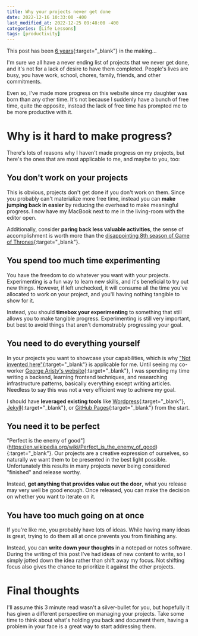 ```yaml
---
title: Why your projects never get done
date: 2022-12-16 10:33:00 -400
last_modified_at: 2022-12-25 09:48:00 -400
categories: [Life Lessons]
tags: [productivity]
---
```


This post has been [6 years](https://github.com/MatthewLymer/lymersite/commit/2278c4ac7dcdd94ee4510b7e3112c7bc7aafe41d){:target="_blank"} in the making...

I'm sure we all have a never ending list of projects that we never get done, and it's not for a lack of desire to have them completed.  People's lives are busy, you have work, school, chores, family, friends, and other commitments.

Even so, I've made more progress on this website since my daughter was born than any other time.  It's not because I suddenly have a bunch of free time, quite the opposite, instead the lack of free time has prompted me to be more productive with it.


# Why is it hard to make progress?
There's lots of reasons why I haven't made progress on my projects, but here's the ones that are most applicable to me, and maybe to you, too:


## You don't work on your projects
This is obvious, projects don't get done if you don't work on them.  Since you probably can't materialize more free time, instead you can **make jumping back in easier** by reducing the overhead to make meaningful progress.  I now have my MacBook next to me in the living-room with the editor open.  

Additionally, consider **paring back less valuable activities**, the sense of accomplishment is worth more than the [disappointing 8th season of Game of Thrones](https://www.rottentomatoes.com/tv/game_of_thrones/s08){:target="_blank"}.


## You spend too much time experimenting
You have the freedom to do whatever you want with your projects.  Experimenting is a fun way to learn new skills, and it's beneficial to try out new things.  However, if left unchecked, it will consume all the time you've allocated to work on your project, and you'll having nothing tangible to show for it.  

Instead, you should **timebox your experimenting** to something that still allows you to make tangible progress.  Experimenting is still very important, but best to avoid things that aren't demonstrably progressing your goal.


## You need to do everything yourself
In your projects you want to showcase your capabilities, which is why ["Not invented here"](https://en.wikipedia.org/wiki/Not_invented_here){:target="_blank"} is applicable for me.  Until seeing my co-worker [George Aristy's website](https://llorllale.github.io/){:target="_blank"}, I was spending my time writing a backend, learning frontend techniques, and researching infrastructure patterns, basically everything except writing articles.  Needless to say this was not a very efficient way to achieve my goal.

I should have **leveraged existing tools** like [Wordpress](https://wordpress.com){:target="_blank"}, [Jekyll](https://jekyllrb.com/){:target="_blank"}, or [GitHub Pages](https://pages.github.com/){:target="_blank"} from the start.


## You need it to be perfect
"Perfect is the enemy of good"](https://en.wikipedia.org/wiki/Perfect_is_the_enemy_of_good){:target="_blank"}.  Our projects are a creative expression of ourselves, so naturally we want them to be presented in the best light possible.  Unfortunately this results in many projects never being considered "finished" and release worthy.  

Instead, **get anything that provides value out the door**, what you release may very well be good enough.  Once released, you can make the decision on whether you want to iterate on it.


## You have too much going on at once
If you're like me, you probably have lots of ideas.  While having many ideas is great, trying to do them all at once prevents you from finishing any.

Instead, you can **write down your thoughts** in a notepad or notes software.  During the writing of this post I've had ideas of new content to write, so I simply jotted down the idea rather than shift away my focus.  Not shifting focus also gives the chance to prioritize it against the other projects.

# Final thoughts
I'll assume this 3 minute read wasn't a silver-bullet for you, but hopefully it has given a different perspective on managing your projects.  Take some time to think about what's holding you back and document them, having a problem in your face is a great way to start addressing them.
